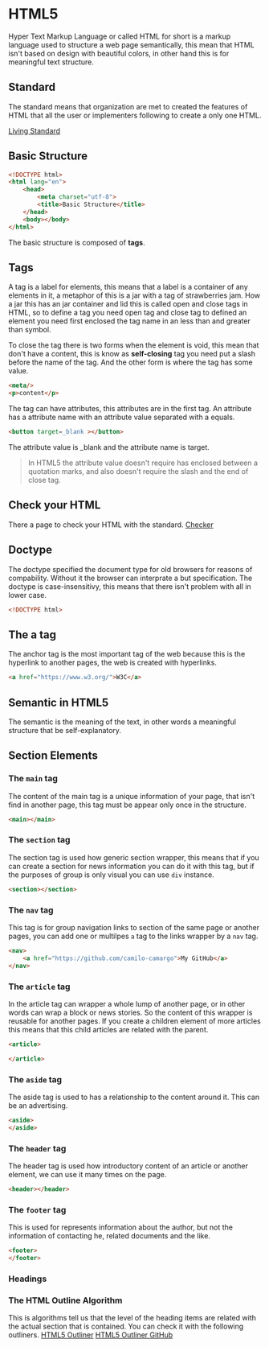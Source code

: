 # HTML5
Hyper Text Markup Language or called HTML for short is a markup language
used to structure a web page semantically, this mean that HTML isn't based
on design with beautiful colors, in other hand this is for meaningful text
structure.

## Standard 
The standard means that organization are met to created the features of
HTML that all the user or implementers following to create a only one
HTML.

[Living Standard](https://html.spec.whatwg.org/multipage/) 
 
## Basic Structure
```html
<!DOCTYPE html>
<html lang="en">
    <head>
        <meta charset="utf-8">
        <title>Basic Structure</title>
    </head> 
    <body></body>
</html>
```

The basic structure is composed of **tags**.
## Tags 
A tag is a label for elements, this means that a label is a container of
any elements in it, a metaphor of this is a jar with a tag of strawberries jam. 
How a jar this has an jar container and lid this is called open and close tags
in HTML, so to define a tag you need open tag and close tag to defined an 
element you need first enclosed the tag name in an less than and greater 
than symbol.

To close the tag there is two forms when the element is void, this mean that 
don't have a content, this is know as **self-closing** tag you need put a
slash before the name of the tag. And the other form is where the tag has
some value. 


```html
<meta/>
<p>content</p>
```

The tag can have attributes, this attributes are in the first tag. An 
attribute has a attribute name with an attribute value separated with a
equals. 

```html
<button target=_blank ></button>
``` 

The attribute value is _blank and the attribute name is target. 
>In HTML5 the attribute value doesn't require has enclosed between a quotation marks,  and also doesn't require the slash and the end of close tag. 

## Check your HTML 
There a page to check your HTML with the standard. [Checker](https://validator.w3.org/)


## Doctype
The doctype specified the document type for old browsers for reasons of 
compability. Without it the browser can interprate a but specification.
The doctype is case-insensitivy, this means that there isn't problem 
with all in lower case.

```html
<!DOCTYPE html>
```

## The a tag
The anchor tag is the most important tag of the web because this is the
hyperlink to another pages, the web is created with hyperlinks. 

```html
<a href="https://www.w3.org/">W3C</a>
```

## Semantic in HTML5
The semantic is the meaning of the text, in other words a meaningful structure
that be self-explanatory.

## Section Elements
### The `main` tag
The content of the main tag is a unique information of your page, that 
isn't find in another page, this tag must be appear only once in the 
structure. 

```html
<main></main>
```

### The `section` tag
The section tag is used how generic section wrapper, this means that if
you can create a section for news information you can do it with this tag,
but if the purposes of group is only visual you can use `div` instance.

```html
<section></section>
``` 

### The `nav` tag
This tag is for group navigation links to section of the same page or 
another pages, you can add one or multilpes `a` tag to the links wrapper by a `nav` tag.

```html
<nav>
    <a href="https://github.com/camilo-camargo">My GitHub</a>
</nav>
```

### The `article` tag
In the article tag can wrapper a whole lump of another page, or in other words
can wrap a block or news stories. So the content of this wrapper is
reusable for another pages. If you create a children element of more articles
this means that this child articles are related with the parent.

```html
<article>

</article>
```
### The `aside` tag
The aside tag is used to has a relationship to the content around it. This
can be an advertising.

```html
<aside>
</aside>
``` 
### The `header` tag
The header tag is used how introductory content of an article or another
element, we can use it many times on the page.
```html
<header></header>
```

### The `footer` tag
This is used for represents information about the author, but not the 
information of contacting he, related documents and the like.

```html
<footer>
</footer>
```


### Headings

### The HTML Outline Algorithm
This is algorithms tell us that the level of the heading items are related
with the actual section that is contained. You can check it with the 
following outliners.
[HTML5 Outliner](https://gsnedders.html5.org/outliner/)
[HTML5 Outliner GitHub](https://hoyois.github.io/html5outliner/)

